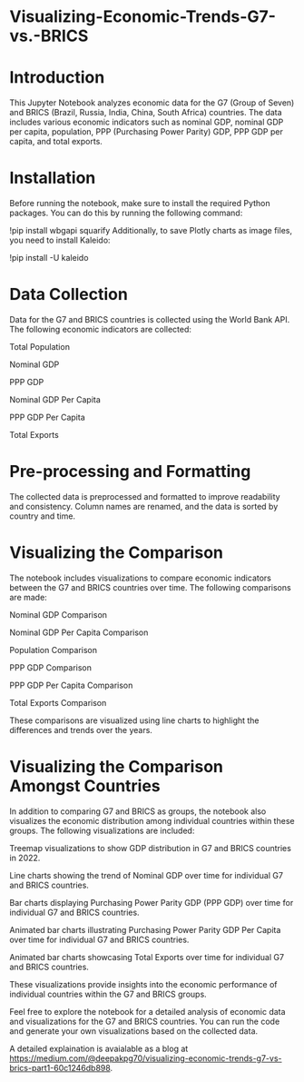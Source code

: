 # Visualizing-Economic-Trends-G7-vs.-BRICS

# Introduction

This Jupyter Notebook analyzes economic data for the G7 (Group of Seven) and BRICS (Brazil, Russia, India, China, South Africa) countries. The data includes various economic indicators such as nominal GDP, nominal GDP per capita, population, PPP (Purchasing Power Parity) GDP, PPP GDP per capita, and total exports.


# Installation

Before running the notebook, make sure to install the required Python packages. You can do this by running the following command:

!pip install wbgapi squarify
Additionally, to save Plotly charts as image files, you need to install Kaleido:

!pip install -U kaleido

# Data Collection

Data for the G7 and BRICS countries is collected using the World Bank API. The following economic indicators are collected:

Total Population

Nominal GDP

PPP GDP

Nominal GDP Per Capita

PPP GDP Per Capita

Total Exports

# Pre-processing and Formatting

The collected data is preprocessed and formatted to improve readability and consistency. Column names are renamed, and the data is sorted by country and time.


# Visualizing the Comparison

The notebook includes visualizations to compare economic indicators between the G7 and BRICS countries over time. The following comparisons are made:

Nominal GDP Comparison

Nominal GDP Per Capita Comparison

Population Comparison

PPP GDP Comparison

PPP GDP Per Capita Comparison

Total Exports Comparison

These comparisons are visualized using line charts to highlight the differences and trends over the years.


# Visualizing the Comparison Amongst Countries

In addition to comparing G7 and BRICS as groups, the notebook also visualizes the economic distribution among individual countries within these groups. The following visualizations are included:

Treemap visualizations to show GDP distribution in G7 and BRICS countries in 2022.

Line charts showing the trend of Nominal GDP over time for individual G7 and BRICS countries.

Bar charts displaying Purchasing Power Parity GDP (PPP GDP) over time for individual G7 and BRICS countries.

Animated bar charts illustrating Purchasing Power Parity GDP Per Capita over time for individual G7 and BRICS countries.

Animated bar charts showcasing Total Exports over time for individual G7 and BRICS countries.

These visualizations provide insights into the economic performance of individual countries within the G7 and BRICS groups.


Feel free to explore the notebook for a detailed analysis of economic data and visualizations for the G7 and BRICS countries. You can run the code and generate your own visualizations based on the collected data.


A detailed explaination is avaialable as a blog at https://medium.com/@deepakpg70/visualizing-economic-trends-g7-vs-brics-part1-60c1246db898.
